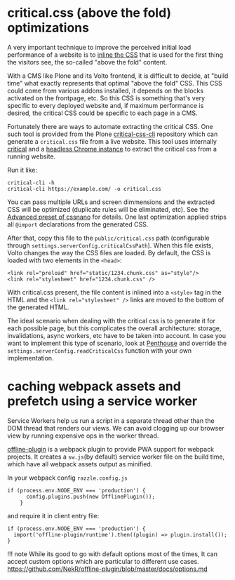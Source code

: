 # critical.css (above the fold) optimizations

A very important technique to improve the perceived initial load performance of
a website is to
[inline the CSS](https://www.smashingmagazine.com/2015/08/understanding-critical-css/)
that is used for the first thing the visitors see, the so-called "above the
fold" content.

With a CMS like Plone and its Volto frontend, it is difficult to decide, at
"build time" what exactly represents that optimal "above the fold" CSS. This
CSS could come from various addons installed, it depends on the blocks
activated on the frontpage, etc. So this CSS is something that's very specific
to every deployed website and, if maximum performance is desired, the critical
CSS could be specific to each page in a CMS.

Fortunately there are ways to automate extracting the critical CSS. One such
tool is provided from the Plone [critical-css-cli](https://github.com/plone/critical-css-cli)
repository which can generate a `critical.css` file from a live website. This
tool uses internally [critical](https://github.com/addyosmani/critical) and
a [headless Chrome instance](https://pptr.dev/) to extract the critical css
from a running website.

Run it like:

```
critical-cli -h
critical-cli https://example.com/ -o critical.css
```

You can pass multiple URLs and screen dimmensions and the extracted CSS will be
optimized (duplicate rules will be eliminated, etc). See the [Advanced preset
of cssnano](https://cssnano.co/docs/optimisations) for details. One last
optimization applied strips all `@import` declarations from the generated CSS.

After that, copy this file to the `public/critical.css` path (configurable
through `settings.serverConfig.criticalCssPath`). When this file exists, Volto
changes the way the CSS files are loaded. By default, the CSS is loaded with
two elements in the `<head>`:

```
<link rel="preload" href="static/1234.chunk.css" as="style"/>
<link rel="stylesheet" href="1234.chunk.css" />
```

With critical.css present, the file content is inlined into a `<style>` tag in
the HTML and the `<link rel="stylesheet" />` links are moved to the bottom of
the generated HTML.

The ideal scenario when dealing with the critical css is to generate it for
each possible page, but this complicates the overall architecture: storage,
invalidations, async workers, etc have to be taken into account. In case you
want to implement this type of scenario, look at
[Penthouse](https://github.com/pocketjoso/penthouse) and override the
`settings.serverConfig.readCriticalCss` function with your own implementation.

# caching webpack assets and prefetch using a service worker

Service Workers help us run a script in a separate thread other than the DOM thread that renders our views. We can avoid clogging up our browser view by running expensive ops in the worker thread.

[offline-plugin](https://github.com/NekR/offline-plugin) is a webpack plugin to provide PWA support for webpack projects.
It creates a `sw.js`(by default) service worker file on the build time, which have all webpack assets output as minified.

In your webpack config `razzle.config.js`

```
if (process.env.NODE_ENV === 'production') {
      config.plugins.push(new OfflinePlugin());
    }
```

and require it in client entry file:

```
if (process.env.NODE_ENV === 'production') {
  import('offline-plugin/runtime').then((plugin) => plugin.install());
}
```

!!! note
    While its good to go with default options most of the times, It can accept custom options which are particular to different use cases. https://github.com/NekR/offline-plugin/blob/master/docs/options.md

